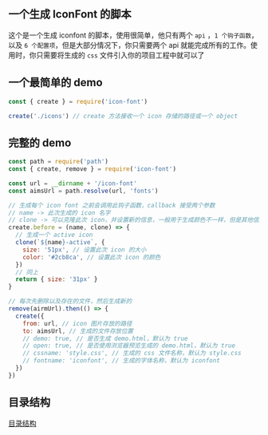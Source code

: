 ## 一个生成 IconFont 的脚本
这个是一个生成 iconfont 的脚本，使用很简单，他只有两个 `api` ，`1 个钩子函数`，以及 `6 个配置项`，但是大部分情况下，你只需要两个 api 就能完成所有的工作。使用时，你只需要将生成的 `css` 文件引入你的项目工程中就可以了

## 一个最简单的 demo
```js
const { create } = require('icon-font')

create('./icons') // create 方法接收一个 icon 存储的路径或一个 object
```

## 完整的 demo
```js
const path = require('path')
const { create, remove } = require('icon-font')

const url = __dirname + '/icon-font'
const aimsUrl = path.resolve(url, 'fonts')

// 生成每个 icon font 之前会调用此钩子函数，callback 接受两个参数
// name -> 此次生成的 icon 名字
// clone -> 可以克隆此次 icon，并设置新的信息，一般用于生成颜色不一样，但是其他信息一样的 icon
create.before = (name, clone) => {
  // 生成一个 active icon
  clone(`${name}-active`, {
    size: '51px', // 设置此次 icon 的大小
    color: '#2cb8ca', // 设置此次 icon 的颜色
  })
  // 同上
  return { size: '31px' }
}

// 每次先删除以及存在的文件，然后生成新的
remove(airmUrl).then(() => {
  create({
    from: url, // icon 图片存放的路径
    to: aimsUrl, // 生成的文件存放位置
    // demo: true, // 是否生成 demo.html，默认为 true
    // open: true, // 是否使用浏览器预览生成的 demo.html，默认为 true
    // cssname: 'style.css', // 生成的 css 文件名称，默认为 style.css
    // fontname: 'iconfont', // 生成的字体名称，默认为 iconfont
  })
})
```

## 目录结构
[目录结构](https://github.com/imtaotao/icon-font/tree/master/icon-font/fonts)